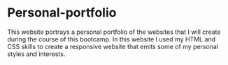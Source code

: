 # Personal-portfolio

This website portrays a personal portfolio of the websites that I will create during the course of this bootcamp.
In this website I used my HTML and CSS skills to create a responsive website that emits some of my personal
styles and interests.
